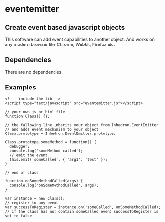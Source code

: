 # eventemitter

## Create event based javascript objects

This software can add event capabilities to another object. And works on any modern browser like Chrome, Webkit, Firefox etc. 

## Dependencies

There are no dependencies.

## Examples

```
<!--  include the lib -->
<script type="text/javascript" src="eventemitter.js"></script>

// your own js or html file
function Class() {};

// the fallowing line inherits your object from Inhedron.EventEmitter 
// and adds event mechanism to your object
Class.prototype = Inhedron.EventEmitter.prototype;

Class.prototype.someMethod = function() {
  debugger;
  console.log('someMethod called');
  // emit the event
  this.emit('someCalled', { 'arg1': 'test' });
}

// end of class 

function onSomeMethodCalled(args) {
  console.log('onSomeMethodCalled', args);
}

var instance = new Class();
// register to any event
var successToRegister = instance.on('someCalled', onSomeMethodCalled);
// if the class has not contain someCalled event successToRegister is set to false

```
